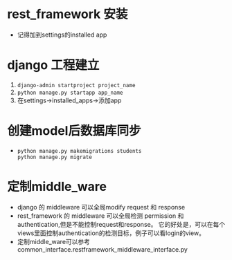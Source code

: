 # rest_framework 安装
* 记得加到settings的installed app
# django 工程建立
1. ```django-admin startproject project_name```
2. ```python manage.py startapp app_name```
3. 在settings->installed_apps->添加app
# 创建model后数据库同步
*   ```
    python manage.py makemigrations students
    python manage.py migrate
    ```
# 定制middle_ware
* django 的 middleware 可以全局modify request 和 response
* rest_framework 的 middleware 可以全局检测 permission 和 authentication,但是不能控制request和response。
  它的好处是，可以在每个views里面控制authentication的检测目标，例子可以看login的view。
* 定制middle_ware可以参考common_interface.restframework_middleware_interface.py